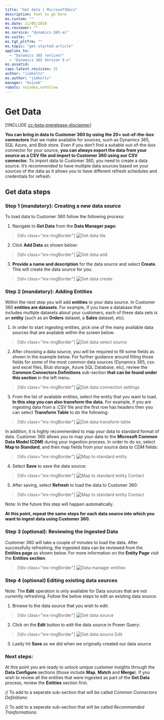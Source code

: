 ```yaml
---
title: "Get data | MicrosoftDocs"
description: Text to go here
ms.custom: ""
ms.date: 11/05/2018
ms.reviewer: ""
ms.service: "dynamics-365-ai"
ms.suite: ""
ms.tgt_pltfrm: ""
ms.topic: "get-started-article"
applies_to: 
  - "Dynamics 365 (online)"
  - "Dynamics 365 Version 9.x"
ms.assetid: 
caps.latest.revision: 31
author: "jimholtz"
ms.author: "jimholtz"
manager: "kvivek"
robots: noindex,nofollow
---
```

# Get Data

[!INCLUDE [cc-beta-prerelease-disclaimer](../includes/cc-beta-prerelease-disclaimer.md)]

**You can bring in data to Customer 360 by using the 20+ out-of-the-box connectors** that we make available for sources, such as Dynamics 365, SQL Azure, and Blob store. Even if you don’t find a suitable out-of-the-box connector for your source, **you can always export the data from your source as a CSV file and import to Customer 360 using our CSV connector.** To import data to Customer 360, you need to create a data source. It’s recommended to have multiple data sources based on your sources of the data as it allows you to have different refresh schedules and credentials for refresh.

## Get data steps

### Step 1 (mandatory): Creating a new data source
To load data to Customer 360 follow the following process:

1. Navigate to **Get Data** from the **Data Manager page:**

  > [!div class="mx-imgBorder"] 
  > ![](media/data-manager-get-data-tile.png "Get data tile")

2. Click **Add Data** as shown below:

  > [!div class="mx-imgBorder"] 
  > ![](media/data-manager-get-data-add.png "Get data add")

3. **Provide a name and description** for the data source and select **Create**. This will create the data source for you. 

  > [!div class="mx-imgBorder"] 
  > ![](media/data-manager-get-data-create.png "Get data create")

### Step 2 (mandatory): Adding Entities
Within the next step you will add **entities** to your data source. In Customer 360 **entities are datasets**. For example, If you have a database that includes multiple datasets about your customers, each of these data sets is an **entity** (such as an **Orders** dataset, a **Sales** dataset, etc). 

1. In order to start ingesting entities, pick one of the many available data sources that are available within the screen below:

  > [!div class="mx-imgBorder"] 
  > ![](media/data-manager-get-select-source.png "Get data select source")
  
2. After choosing a data source, you will be required to fill some fields as shown in the example below. For further guidance around filling those fields for some of the most common data sources (Dynamics 365, csv. and excel files, Blub storage, Azure SQL Database, etc), review the **Common Connectors Definitions** sub-section **that can be found under this section** in the left menu. 

  > [!div class="mx-imgBorder"] 
  > ![](media/data-manager-get-data-connection-settings.png "Get data connection settings")

3. From the list of available entities, select the entity that you want to load. **In this step you can also transform the data.** For example, if you are ingesting data from a .CSV file and the first row has headers then you can select **Transform Table** to do the following:

  > [!div class="mx-imgBorder"] 
  > ![](media/data-manager-get-data-transform-table.png "Get data transform table")

In addition, it is highly recommended to map your data to standard format of data. Customer 360 allows you to map your data to the **Microsoft Common Data Model (CDM)** during your ingestion process. In order to do so, select **Map to Standard**, and then map fields from your source data to CDM fields:

  > [!div class="mx-imgBorder"] 
  > ![](media/data-manager-get-data-map-entity.png "Map to standard entity")

4. Select **Save** to save the data source:

  > [!div class="mx-imgBorder"] 
  > ![](media/data-manager-get-data-map-contact.png "Map to standard entity Contact")

5. After saving, select **Refresh** to load the data to Customer 360:

  > [!div class="mx-imgBorder"] 
  > ![](media/data-manager-get-data-map-contact.png "Map to standard entity Contact")

Note: In the future this step will happen automatically.

**At this point, repeat the same steps for each data source into which you want to ingest data using Customer 360.**

### Step 3 (optional): Reviewing the Ingested Data
Customer 360 will take a couple of minutes to load the data. After successfully refreshing, the ingested data can be reviewed from the **Entities page** as shown below. For more information on the **Entity Page** visit the **Entities section**.

> [!div class="mx-imgBorder"] 
> ![](media/data-manager-entities-data.png "Data manager entities")

### Step 4 (optional) Editing existing data sources
Note: The **Edit** operation is only available for Data sources that are not currently refreshing. 
Follow the below steps to edit an existing data source: 

1. Browse to the data source that you wish to edit:

  > [!div class="mx-imgBorder"] 
  > ![](media/data-manager-get-data-source.png "Get data source")

2. Click on the **Edit** button to edit the data source in Power Query: 

  > [!div class="mx-imgBorder"] 
  > ![](media/data-manager-get-data-source-edit.png "Get data source Edit")

3. Lastly hit **Save** as we did when we originally created our data source

### Next steps: 
At this point you are ready to unlock unique customer insights through the **Data Configure** sections (those include **Map**, **Match** and **Merge**). If you wish to review all the entities that were ingested as part of the **Get Data** process, review the **Entities** section first. 

// To add to a seperate sub-section that will be called *Common Connectors Definitions*:

// To add to a seperate sub-section that will be called *Recommended Trasformations*:
